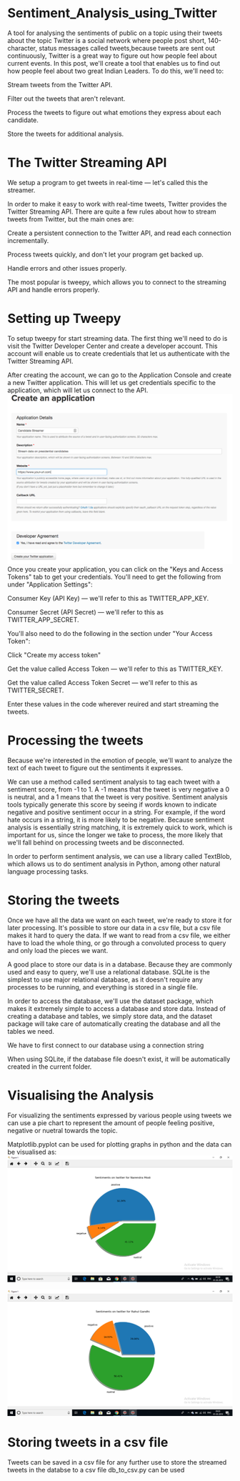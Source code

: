 # Sentiment_Analysis_using_Twitter
A tool for analysing the sentiments of public on a topic using their tweets about the topic
Twitter is a social network where people post short, 140-character, status messages called tweets,because tweets are sent out continuously, Twitter is a great way to figure out how people feel about current events. In this post, we'll create a tool that enables us to find out how people feel about two great Indian Leaders. To do this, we'll need to:

Stream tweets from the Twitter API.

Filter out the tweets that aren't relevant.

Process the tweets to figure out what emotions they express about each candidate.

Store the tweets for additional analysis.

# The Twitter Streaming API

We setup a program to get tweets in real-time — let's called this the streamer.

In order to make it easy to work with real-time tweets, Twitter provides the Twitter Streaming API. There are quite a few rules about how to stream tweets from Twitter, but the main ones are:


Create a persistent connection to the Twitter API, and read each connection incrementally.

Process tweets quickly, and don't let your program get backed up.

Handle errors and other issues properly.

The most popular is tweepy, which allows you to connect to the streaming API and handle errors properly.

# Setting up Tweepy

To setup tweepy for start streaming data. The first thing we'll need to do is visit the Twitter Developer Center and create a developer account. This account will enable us to create credentials that let us authenticate with the Twitter Streaming API.

After creating the account, we can go to the Application Console and create a new Twitter application. This will let us get credentials specific to the application, which will let us connect to the API.
![Image 1](images/twitter_make_app.png)
Once you create your application, you can click on the "Keys and Access Tokens" tab to get your credentials. You'll need to get the following from under "Application Settings":

Consumer Key (API Key) — we'll refer to this as TWITTER_APP_KEY.

Consumer Secret (API Secret) — we'll refer to this as TWITTER_APP_SECRET.

You'll also need to do the following in the section under "Your Access Token":

Click "Create my access token"

Get the value called Access Token — we'll refer to this as TWITTER_KEY.

Get the value called Access Token Secret — we'll refer to this as TWITTER_SECRET.

Enter these values in the code wherever reuired and start streaming the tweets.

# Processing the tweets
Because we're interested in the emotion of people, we'll want to analyze the text of each tweet to figure out the sentiments it expresses.

We can use a method called sentiment analysis to tag each tweet with a sentiment score, from -1 to 1. A -1 means that the tweet is very negative a 0 is neutral, and a 1 means that the tweet is very positive. Sentiment analysis tools typically generate this score by seeing if words known to indicate negative and positive sentiment occur in a string. For example, if the word hate occurs in a string, it is more likely to be negative. Because sentiment analysis is essentially string matching, it is extremely quick to work, which is important for us, since the longer we take to process, the more likely that we'll fall behind on processing tweets and be disconnected.

In order to perform sentiment analysis, we can use a library called TextBlob, which allows us to do sentiment analysis in Python, among other natural language processing tasks.

# Storing the tweets
Once we have all the data we want on each tweet, we're ready to store it for later processing. It's possible to store our data in a csv file, but a csv file makes it hard to query the data. If we want to read from a csv file, we either have to load the whole thing, or go through a convoluted process to query and only load the pieces we want.

A good place to store our data is in a database. Because they are commonly used and easy to query, we'll use a relational database. SQLite is the simplest to use major relational database, as it doesn't require any processes to be running, and everything is stored in a single file.

In order to access the database, we'll use the dataset package, which makes it extremely simple to access a database and store data. Instead of creating a database and tables, we simply store data, and the dataset package will take care of automatically creating the database and all the tables we need.

We have to first connect to our database using a connection string

When using SQLite, if the database file doesn't exist, it will be automatically created in the current folder.
# Visualising the Analysis
For visualizing the sentiments expressed by various people using tweets we can use a pie chart to represent the amount of people feeling positive, negative or nuetral towards the topic.

Matplotlib.pyplot can be used for plotting graphs in python and the data can be visualised as:
![Image 2](images/modi.png)

![Image 3](images/rahul.png)
# Storing tweets in a csv file
Tweets can be saved in a csv file for any further use to store the streamed tweets in the databse to a csv file db_to_csv.py can be used
